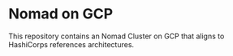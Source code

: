 # Nomad on GCP

This repository contains an Nomad Cluster on GCP that aligns to HashiCorps references architectures.

